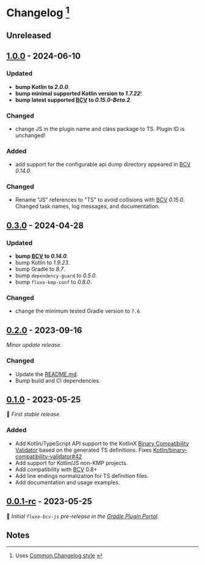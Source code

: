 # Changelog [^1]


## Unreleased

[//]: # (Changed, Added, Removed, Fixed, Updated)


## [1.0.0] - 2024-06-10

### Updated
- **bump Kotlin to _2.0.0_**.
- **bump minimal supported Kotlin version to _1.7.22_**!
- **bump latest supported [BCV][bcv] to _0.15.0-Beta.2_**.

### Changed
- change JS in the plugin name and class package to TS. Plugin ID is unchanged!

### Added
- add support for the configurable api dump directory appeared in [BCV][bcv] _0.14.0_.

### Changed
- Rename "JS" references to "TS" to avoid collisions with [BCV][bcv] _0.15.0_.
  Changed task names, log messages, and documentation.


## [0.3.0] - 2024-04-28

### Updated
- **bump [BCV][bcv] to _0.14.0_**.
- bump Kotlin to _1.9.23_.
- bump Gradle to _8.7_.
- bump `dependency-guard` to _0.5.0_.
- bump `fluxo-kmp-conf` to _0.8.0_.

### Changed
- change the minimum tested Gradle version to `7.6`.


## [0.2.0] - 2023-09-16

_Minor update release._

### Changed
- Update the [README.md](README.md).
- Bump build and CI dependencies.


## [0.1.0] - 2023-05-25

🌱 _First stable release._

### Added
- Add Kotlin/TypeScript API support to the KotlinX [Binary Compatibility Validator][bcv] based on the generated TS definitions.
  Fixes [Kotlin/binary-compatibility-validator#42](https://github.com/Kotlin/binary-compatibility-validator/issues/42)
- Add support for Kotlin/JS non-KMP projects.
- Add compatibility with [BCV][bcv] 0.8+
- Add line endings normalization for TS definition files.
- Add documentation and usage examples.


## [0.0.1-rc] - 2023-05-25

🌱 _Initial `fluxo-bcv-js` pre-release in the [Gradle Plugin Portal](https://plugins.gradle.org/plugin/io.github.fluxo-kt.binary-compatibility-validator-js)._


## Notes

[1.0.0]: https://github.com/fluxo-kt/fluxo-bcv-js/releases/tag/v1.0.0
[0.3.0]: https://github.com/fluxo-kt/fluxo-bcv-js/releases/tag/v0.3.0
[0.2.0]: https://github.com/fluxo-kt/fluxo-bcv-js/releases/tag/v0.2.0
[0.1.0]: https://github.com/fluxo-kt/fluxo-bcv-js/releases/tag/v0.1.0
[0.0.1-rc]: https://github.com/fluxo-kt/fluxo-bcv-js/releases/tag/v0.0.1-rc

[bcv]: https://github.com/Kotlin/binary-compatibility-validator

[^1]: Uses [Common Changelog style](https://common-changelog.org/) [^2]
[^2]: https://github.com/vweevers/common-changelog#readme
